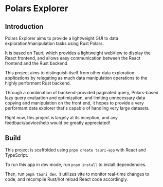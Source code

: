 # Polars Explorer

## Introduction

Polars Explorer aims to provide a lightweight GUI to data exploration/manipulation tasks using Rust Polars.

It is based on Tauri, which provides a lightweight webView to display the React frontend, and allows easy communication
between the React frontend and the Rust backend.

This project aims to distinguish itself from other data exploration applications by relegating as much data manipulation
operations to the highly performant Rust backend.

Through a combination of backend-provided paginated query, Polars-based lazy query evaluation and optimization, and
limiting unnecessary data copying and manipulation on the front end, it hopes to provide a very performant data explorer
that's capable of handling very large datasets.

Right now, this project is largely at its inception, and any feedback/advice/help would be greatly appreciated!

## Build

This project is scaffolded using `pnpm create tauri-app` with React and TypeScript.

To run this app in dev mode, run `pnpm install` to install dependencies.

Then, run `pnpm tauri dev`. It utilizes vite to monitor real-time changes to code, and recompile Rust/hot reload React
code accordingly.
